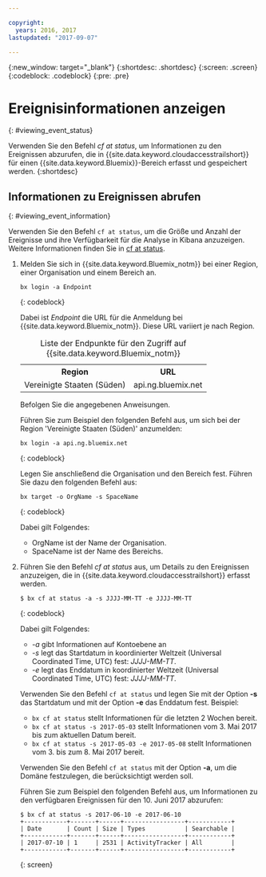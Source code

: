 ```yaml
---

copyright:
  years: 2016, 2017
lastupdated: "2017-09-07"

---
```


{:new_window: target="_blank"}
{:shortdesc: .shortdesc}
{:screen: .screen}
{:codeblock: .codeblock}
{:pre: .pre}

# Ereignisinformationen anzeigen
{: #viewing_event_status}

Verwenden Sie den Befehl *cf at status*, um Informationen zu den Ereignissen abzurufen, die in {{site.data.keyword.cloudaccesstrailshort}} für einen {{site.data.keyword.Bluemix}}-Bereich erfasst und gespeichert werden.
{:shortdesc}

## Informationen zu Ereignissen abrufen
{: #viewing_event_information}

Verwenden Sie den Befehl `cf at status`, um die Größe und Anzahl der Ereignisse und ihre Verfügbarkeit für die Analyse in Kibana anzuzeigen. Weitere Informationen finden Sie in [cf at status](/docs/services/cloud-activity-tracker/cli/at_cli.html#status).

1. Melden Sie sich in {{site.data.keyword.Bluemix_notm}} bei einer Region, einer Organisation und einem Bereich an. 

    ```
    bx login -a Endpoint
    ```
    {: codeblock}
	
	Dabei ist *Endpoint* die URL für die Anmeldung bei {{site.data.keyword.Bluemix_notm}}. Diese URL variiert je nach Region.
	
	<table>
	    <caption>Liste der Endpunkte für den Zugriff auf {{site.data.keyword.Bluemix_notm}}</caption>
		<tr>
		  <th>Region</th>
		  <th>URL</th>
		</tr>
		<tr>
		  <td>Vereinigte Staaten (Süden)</td>
		  <td>api.ng.bluemix.net</td>
		</tr>
	</table>

    Befolgen Sie die angegebenen Anweisungen. 

    Führen Sie zum Beispiel den folgenden Befehl aus, um sich bei der Region 'Vereinigte Staaten (Süden)' anzumelden:
	
	```
	bx login -a api.ng.bluemix.net
	```
	{: codeblock}
	
	Legen Sie anschließend die Organisation und den Bereich fest. Führen Sie dazu den folgenden Befehl aus:

    ```
    bx target -o OrgName -s SpaceName
    ```
   {: codeblock}

    Dabei gilt Folgendes:

    * OrgName ist der Name der Organisation.
    * SpaceName ist der Name des Bereichs.
    
2. Führen Sie den Befehl *cf at status* aus, um Details zu den Ereignissen anzuzeigen, die in {{site.data.keyword.cloudaccesstrailshort}} erfasst werden.

    ```
    $ bx cf at status -a -s JJJJ-MM-TT -e JJJJ-MM-TT
    ```
    {: codeblock}
    
    Dabei gilt Folgendes:
    
    * *-a* gibt Informationen auf Kontoebene an
    * *-s* legt das Startdatum in koordinierter Weltzeit (Universal Coordinated Time, UTC) fest: *JJJJ-MM-TT*.
    * *-e* legt das Enddatum in koordinierter Weltzeit (Universal Coordinated Time, UTC) fest: *JJJJ-MM-TT*.
    	
	Verwenden Sie den Befehl `cf at status` und legen Sie mit der Option **-s** das Startdatum und mit der Option **-e** das Enddatum fest. Beispiel:

    * `bx cf at status` stellt Informationen für die letzten 2 Wochen bereit.
    * `bx cf at status -s 2017-05-03` stellt Informationen vom 3. Mai 2017 bis zum aktuellen Datum bereit.
    * `bx cf at status -s 2017-05-03 -e 2017-05-08` stellt Informationen vom 3. bis zum 8. Mai 2017 bereit. 
 
    Verwenden Sie den Befehl `cf at status` mit der Option **-a**, um die Domäne festzulegen, die berücksichtigt werden soll.
	
    Führen Sie zum Beispiel den folgenden Befehl aus, um Informationen zu den verfügbaren Ereignissen für den 10. Juni 2017 abzurufen:
    
    ```
    $ bx cf at status -s 2017-06-10 -e 2017-06-10
    +------------+-------+------+-----------------+------------+
    | Date       | Count | Size | Types           | Searchable |
    +------------+-------+------+-----------------+------------+
    | 2017-07-10 | 1     | 2531 | ActivityTracker | All        |
    +------------+-------+------+-----------------+------------+
    ```
    {: screen}
	














